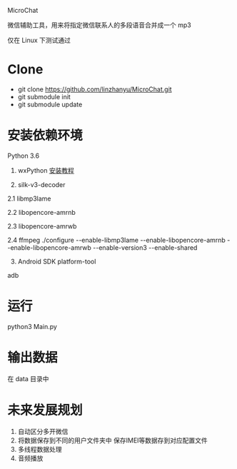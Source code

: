 MicroChat

微信辅助工具，用来将指定微信联系人的多段语音合并成一个 mp3

仅在 Linux 下测试通过

# Clone #
* git clone https://github.com/linzhanyu/MicroChat.git
* git submodule init
* git submodule update

# 安装依赖环境 #

Python 3.6

1. wxPython [安装教程](https://linzhanyu.github.io/python3/pip/wxpython/phoenix/2017/12/19/wxpython.html)

2. silk-v3-decoder

2.1 libmp3lame

2.2 libopencore-amrnb

2.3 libopencore-amrwb

2.4 ffmpeg
./configure --enable-libmp3lame --enable-libopencore-amrnb --enable-libopencore-amrwb --enable-version3 --enable-shared

3. Android SDK platform-tool

adb


# 运行 #

python3 Main.py

# 输出数据 #

在 data 目录中

# 未来发展规划 #

1. 自动区分多开微信
2. 将数据保存到不同的用户文件夹中 保存IMEI等数据存到对应配置文件
3. 多线程数据处理
4. 音频播放
